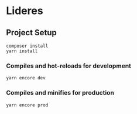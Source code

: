 # Lideres

## Project Setup
```
composer install
yarn install
```

### Compiles and hot-reloads for development
```
yarn encore dev
```

### Compiles and minifies for production
```
yarn encore prod
```

